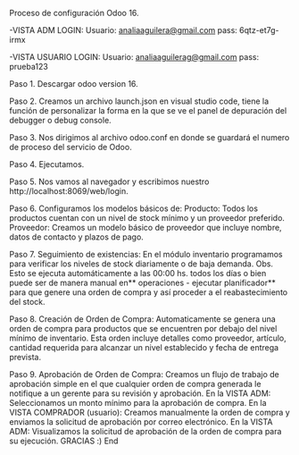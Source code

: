 Proceso de configuración Odoo 16.

-VISTA ADM LOGIN:
Usuario: analiaaguilera@gmail.com
pass: 6qtz-et7g-irmx

-VISTA USUARIO LOGIN:
Usuario: analiaaguilerag@gmail.com
pass: prueba123

Paso 1.
Descargar odoo version 16.

Paso 2.
Creamos un archivo launch.json en visual studio code, tiene la función de personalizar la forma en la que se ve el panel de depuración del debugger o debug console.

Paso 3.
Nos dirigimos al archivo odoo.conf en donde se guardará el numero de proceso del servicio de Odoo.

Paso 4.
Ejecutamos.

Paso 5.
Nos vamos al navegador y escribimos nuestro http://localhost:8069/web/login.

Paso 6.
Configuramos los modelos básicos de:
Producto: Todos los productos cuentan con un nivel de stock mínimo y  un proveedor preferido.
Proveedor: Creamos un modelo básico de proveedor que incluye nombre, datos de contacto y plazos de pago.

Paso 7.
Seguimiento de existencias:
  En el módulo inventario programamos para verificar los niveles de stock diariamente o de baja demanda.
   Obs. Esto se ejecuta automáticamente a las 00:00 hs. todos los días o bien puede ser de manera manual en** operaciones - ejecutar planificador** para que genere una orden de compra y así proceder a el reabastecimiento del stock.
   
Paso 8.
Creación de Orden de Compra:
Automaticamente se genera una orden de compra para productos que se encuentren por debajo del nivel mínimo de inventario. Esta orden incluye detalles como proveedor, artículo, cantidad requerida para alcanzar un nivel establecido y fecha de entrega prevista.

Paso 9.
Aprobación de Orden de Compra:
  Creamos un flujo de trabajo de aprobación simple en el que cualquier orden de compra generada le notifique a un gerente para su revisión y aprobación.
  En la VISTA ADM:
  Seleccionamos un monto mínimo para la aprobación de compra.
  En la VISTA COMPRADOR (usuario):
  Creamos manualmente la orden de compra y enviamos la solicitud de aprobación por correo electrónico.
  En la VISTA ADM:
  Visualizamos la solicitud de aprobación de la orden de compra para su ejecución.
GRACIAS :)
End
